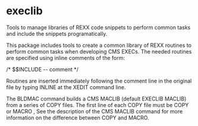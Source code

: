 # execlib
Tools to manage libraries of REXX code snippets to perform common tasks and include the snippets programatically.

This package includes tools to create a common library of REXX routines to perform common tasks when developing CMS EXECs. The needed routines are specified using inline comments of the form: 

/* $$INCLUDE <membername> -- comment           */

Routines are inserted immediately following the comment line in the original file by typing INLINE at the XEDIT command line. 

The BLDMAC command builds a CMS MACLIB (default EXECLIB MACLIB) from a series of <membername> COPY files. The first line of each COPY file must be COPY <membername> or MACRO <membername>, See the description of the CMS MACLIB command for more information on the difference between COPY and MACRO.


